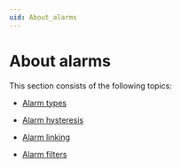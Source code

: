 ```yaml
---
uid: About_alarms
---
```


# About alarms

This section consists of the following topics:

- [Alarm types](Alarm_types.md)

- [Alarm hysteresis](Alarm_hysteresis.md)

- [Alarm linking](Alarm_linking.md)

- [Alarm filters](Alarm_filters.md)
